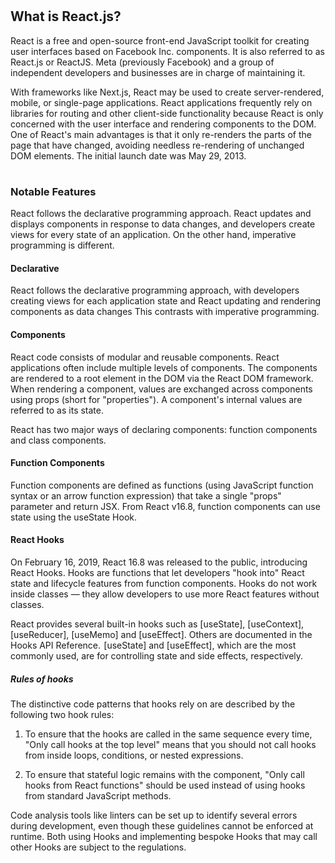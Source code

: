 # <h2>What is React.js?</h2>

React is a free and open-source front-end JavaScript toolkit for creating user interfaces based on Facebook Inc. components. It is also referred to as React.js or ReactJS. Meta (previously Facebook) and a group of independent developers and businesses are in charge of maintaining it.

With frameworks like Next.js, React may be used to create server-rendered, mobile, or single-page applications. React applications frequently rely on libraries for routing and other client-side functionality because React is only concerned with the user interface and rendering components to the DOM. One of React's main advantages is that it only re-renders the parts of the page that have changed, avoiding needless re-rendering of unchanged DOM elements. The initial launch date was May 29, 2013.

# <h3>Notable Features</h3>
React follows the declarative programming approach. React updates and displays components in response to data changes, and developers create views for every state of an application. On the other hand, imperative programming is different.

<h4>Declarative</h4>
React follows the declarative programming approach, with developers creating views for each application state and React updating and rendering components as data changes This contrasts with imperative programming.

<h4>Components</h4>
React code consists of modular and reusable components. React applications often include multiple levels of components. The components are rendered to a root element in the DOM via the React DOM framework. When rendering a component, values are exchanged across components using props (short for "properties"). A component's internal values are referred to as its state.

React has two major ways of declaring components: function components and class components.

<h4>Function Components</h4>
Function components are defined as functions (using JavaScript function syntax or an arrow function expression) that take a single "props" parameter and return JSX. From React v16.8, function components can use state using the useState Hook.

<h4>React Hooks</h4>
On February 16, 2019, React 16.8 was released to the public, introducing React Hooks. Hooks are functions that let developers "hook into" React state and lifecycle features from function components. Hooks do not work inside classes — they allow developers to use more React features without classes.


React provides several built-in hooks such as [useState], [useContext],  [useReducer], [useMemo] and [useEffect]. Others are documented in the Hooks API Reference.  [useState] and [useEffect], which are the most commonly used, are for controlling state and side effects, respectively.

<h5>Rules of hooks</h5>

The distinctive code patterns that hooks rely on are described by the following two hook rules:

1. To ensure that the hooks are called in the same sequence every time, "Only call hooks at the top level" means that you should not call hooks from inside loops, conditions, or nested expressions.

2. To ensure that stateful logic remains with the component, "Only call hooks from React functions" should be used instead of using hooks from standard JavaScript methods.

Code analysis tools like linters can be set up to identify several errors during development, even though these guidelines cannot be enforced at runtime. Both using Hooks and implementing bespoke Hooks that may call other Hooks are subject to the regulations.